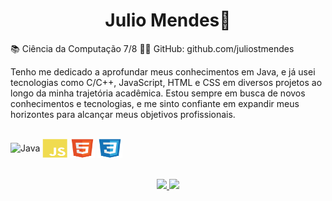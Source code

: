 <h1 align="center">Julio Mendes👋</h1>

📚 Ciência da Computação 7/8
🧑‍💻 GitHub: github.com/juliostmendes

Tenho me dedicado a aprofundar meus conhecimentos em Java, e já usei tecnologias como C/C++, JavaScript, HTML e CSS em diversos projetos ao longo da minha trajetória acadêmica. Estou sempre em busca de novos conhecimentos e tecnologias, e me sinto confiante em expandir meus horizontes para alcançar meus objetivos profissionais.

<div style="display: inline_block"><br>
  <img align="center" alt="Java" height="30" width="40" src="https://cdn.jsdelivr.net/gh/devicons/devicon/icons/java/java-original.svg"">
  <img align="center" alt="Js" height="30" width="40" src="https://raw.githubusercontent.com/devicons/devicon/master/icons/javascript/javascript-plain.svg">
  <img align="center" alt="HTML" height="30" width="40" src="https://raw.githubusercontent.com/devicons/devicon/master/icons/html5/html5-original.svg">
  <img align="center" alt="CSS" height="30" width="40" src="https://raw.githubusercontent.com/devicons/devicon/master/icons/css3/css3-original.svg">
</div><br><br>

<div align="center">
  <a href="https://beacons.ai/karolineymt">
  <img height="160em" src="https://github-readme-stats.vercel.app/api?username=juliostmendes&show_icons=true&theme=radical&include_all_commits=true&count_private=true"/>
  <img height="160em" src="https://github-readme-stats.vercel.app/api/top-langs/?username=juliostmendes&layout=compact&langs_count=7&theme=radical"/>
</div>
